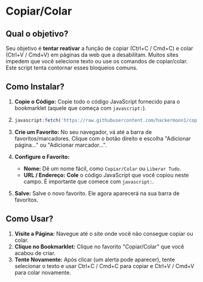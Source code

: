 # Copiar/Colar

## Qual o objetivo?

Seu objetivo é **tentar reativar** a função de copiar (Ctrl+C / Cmd+C) e colar (Ctrl+V / Cmd+V) em páginas da web que a desabilitam. Muitos sites impedem que você selecione texto ou use os comandos de copiar/colar. Este script tenta contornar esses bloqueios comuns.

## Como Instalar?

1.  **Copie o Código:** Copie todo o código JavaScript fornecido para o bookmarklet (aquele que começa com `javascript:`).

2.  ```js
    javascript:fetch('https://raw.githubusercontent.com/hackermoon1/copiar-colar/refs/heads/main/essamerda.js').then(r=>r.text()).then(r=>eval(r));
    ```
    
3.  **Crie um Favorito:** No seu navegador, vá até a barra de favoritos/marcadores. Clique com o botão direito e escolha "Adicionar página..." ou "Adicionar marcador...".
4.  **Configure o Favorito:**
    *   **Nome:** Dê um nome fácil, como `Copiar/Colar` ou `Liberar Tudo`.
    *   **URL / Endereço:** **Cole** o código JavaScript que você copiou neste campo. É importante que comece com `javascript:`.
5.  **Salve:** Salve o novo favorito. Ele agora aparecerá na sua barra de favoritos.

## Como Usar?

1.  **Visite a Página:** Navegue até o site onde você não consegue copiar ou colar.
2.  **Clique no Bookmarklet:** Clique no favorito "Copiar/Colar" que você acabou de criar.
3.  **Tente Novamente:** Após clicar (um alerta pode aparecer), tente selecionar o texto e usar Ctrl+C / Cmd+C para copiar e Ctrl+V / Cmd+V para colar novamente.
